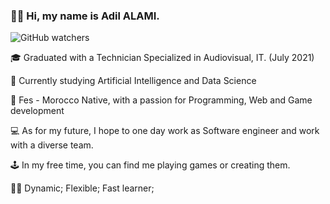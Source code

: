 ### 👋🏽 Hi, my name is Adil ALAMI.

<img alt="GitHub watchers" src="https://img.shields.io/github/watchers/aeidle/Adil-Alami?style=social">

🎓 Graduated with a Technician Specialized in Audiovisual, IT. (July 2021)

🤖 Currently studying Artificial Intelligence and Data Science

🌇 Fes - Morocco Native, with a passion for Programming, Web and Game development

💻 As for my future, I hope to one day work as Software engineer and work with a diverse team.

🕹 In my free time, you can find me playing games or creating them.

💪🏽 Dynamic; Flexible; Fast learner;



[Linkedin]: https://www.linkedin.com/in/adil-alami/
[Instagram]: https://www.instagram.com/aeidle.me/
[Facebook]: https://www.facebook.com/kharachobaka/
